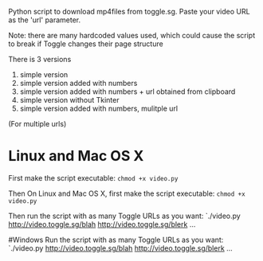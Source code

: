 Python script to download mp4files from toggle.sg. Paste your video URL as the 'url' parameter.

Note: there are many hardcoded values used, which could cause the script to break if Toggle changes their page structure

There is 3 versions
<br>
<ol>
<li>simple version</li>
<li>simple version added with numbers</li>
<li>simple version added with numbers + url obtained from clipboard
<li>simple version without Tkinter</li>
<li>simple version added with numbers, mulitple url</li>
</ol>

(For multiple urls)
# Linux and Mac OS X
First make the script executable:
`chmod +x video.py`

Then On Linux and Mac OS X, first make the script executable:
`chmod +x video.py`

Then run the script with as many Toggle URLs as you want:
`./video.py http://video.toggle.sg/blah http://video.toggle.sg/blerk ...

#Windows
Run the script with as many Toggle URLs as you want:
`./video.py http://video.toggle.sg/blah http://video.toggle.sg/blerk ...
